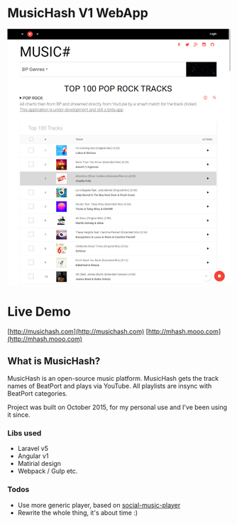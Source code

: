 # MusicHash V1 WebApp

![](https://raw.githubusercontent.com/MusicHash/musichash/master/_preview/musichash-14-7-17.png)


# Live Demo
[http://musichash.com](http://musichash.com)
[http://mhash.mooo.com](http://mhash.mooo.com)


## What is MusicHash?
MusicHash is an open-source music platform. MusicHash gets the track names of BeatPort and plays via YouTube. All playlists are insync with BeatPort categories.

Project was built on October 2015, for my personal use and I've been using it since.


### Libs used
  * Laravel v5
  * Angular v1
  * Matirial design
  * Webpack / Gulp etc.


### Todos
  * Use more generic player, based on [social-music-player](https://github.com/MusicHash/social-music-player)
  * Rewrite the whole thing, it's about time :)
